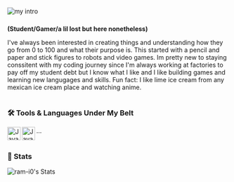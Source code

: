 ### 

![my intro](https://github.com/Ram-i0/Ram-i0/assets/75536154/8e844458-4569-4d13-bd43-731f41a268c8)



 ###

**(Student/Gamer/a lil lost but here nonetheless)**

I've always been interested in creating things and understanding how they go from 0 to 100 and what their purpose is. This started with a pencil and paper and stick figures to robots and video games. Im pretty new to staying conssitent with my coding journey since I'm always working at factories to pay off my student debt but I know what I like and I like building games and learning new langugages and skills. Fun fact: I like lime ice cream from any mexican ice cream place and watching anime.

#

### 🛠️ Tools & Languages Under My Belt
<img align="left" alt="Java" width="30px" style="paddding-right:10px;" src="https://cdn.jsdelivr.net/gh/devicons/devicon@latest/icons/python/python-original.svg" />
<img align="left" alt="Java" width="30px" style="paddding-right:10px;" src="https://cdn.jsdelivr.net/gh/devicons/devicon@latest/icons/javascript/javascript-plain.svg" />

 ... 


#
### 🌟 Stats 

![ram-i0's Stats](https://github-readme-stats.vercel.app/api?username=ram-i0&theme=gotham&show_icons=true&hide_border=true&count_private=false)
#
